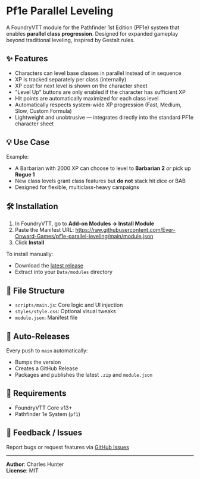 # Pf1e Parallel Leveling

A FoundryVTT module for the Pathfinder 1st Edition (PF1e) system that enables **parallel class progression**. Designed for expanded gameplay beyond traditional leveling, inspired by Gestalt rules.

## ✨ Features

- Characters can level base classes in parallel instead of in sequence
- XP is tracked separately per class (internally)
- XP cost for next level is shown on the character sheet
- "Level Up" buttons are only enabled if the character has sufficient XP
- Hit points are automatically maximized for each class level
- Automatically respects system-wide XP progression (Fast, Medium, Slow, Custom Formula)
- Lightweight and unobtrusive — integrates directly into the standard PF1e character sheet

## 💡 Use Case

Example:
- A Barbarian with 2000 XP can choose to level to **Barbarian 2** _or_ pick up **Rogue 1**
- New class levels grant class features but **do not** stack hit dice or BAB
- Designed for flexible, multiclass-heavy campaigns

## 🛠 Installation

1. In FoundryVTT, go to **Add-on Modules → Install Module**
2. Paste the Manifest URL: https://raw.githubusercontent.com/Ever-Onward-Games/pf1e-parallel-leveling/main/module.json
3. Click **Install**

To install manually:
- Download the [latest release](https://github.com/Ever-Onward-Games/pf1e-parallel-leveling/releases)
- Extract into your `Data/modules` directory

## 📁 File Structure

- `scripts/main.js`: Core logic and UI injection
- `styles/style.css`: Optional visual tweaks
- `module.json`: Manifest file

## 🔄 Auto-Releases

Every push to `main` automatically:
- Bumps the version
- Creates a GitHub Release
- Packages and publishes the latest `.zip` and `module.json`

## 🔧 Requirements

- FoundryVTT Core v13+
- Pathfinder 1e System (`pf1`)

## 📣 Feedback / Issues

Report bugs or request features via [GitHub Issues](https://github.com/Ever-Onward-Games/pf1e-parallel-leveling/issues)

---

**Author**: Charles Hunter  
**License**: MIT
